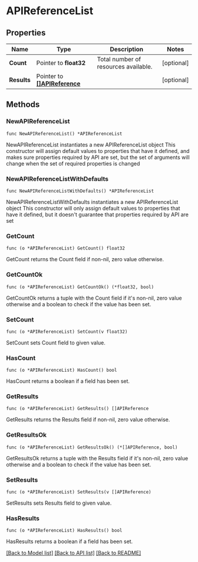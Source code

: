 # APIReferenceList

## Properties

Name | Type | Description | Notes
------------ | ------------- | ------------- | -------------
**Count** | Pointer to **float32** | Total number of resources available. | [optional] 
**Results** | Pointer to [**[]APIReference**](APIReference.md) |  | [optional] 

## Methods

### NewAPIReferenceList

`func NewAPIReferenceList() *APIReferenceList`

NewAPIReferenceList instantiates a new APIReferenceList object
This constructor will assign default values to properties that have it defined,
and makes sure properties required by API are set, but the set of arguments
will change when the set of required properties is changed

### NewAPIReferenceListWithDefaults

`func NewAPIReferenceListWithDefaults() *APIReferenceList`

NewAPIReferenceListWithDefaults instantiates a new APIReferenceList object
This constructor will only assign default values to properties that have it defined,
but it doesn't guarantee that properties required by API are set

### GetCount

`func (o *APIReferenceList) GetCount() float32`

GetCount returns the Count field if non-nil, zero value otherwise.

### GetCountOk

`func (o *APIReferenceList) GetCountOk() (*float32, bool)`

GetCountOk returns a tuple with the Count field if it's non-nil, zero value otherwise
and a boolean to check if the value has been set.

### SetCount

`func (o *APIReferenceList) SetCount(v float32)`

SetCount sets Count field to given value.

### HasCount

`func (o *APIReferenceList) HasCount() bool`

HasCount returns a boolean if a field has been set.

### GetResults

`func (o *APIReferenceList) GetResults() []APIReference`

GetResults returns the Results field if non-nil, zero value otherwise.

### GetResultsOk

`func (o *APIReferenceList) GetResultsOk() (*[]APIReference, bool)`

GetResultsOk returns a tuple with the Results field if it's non-nil, zero value otherwise
and a boolean to check if the value has been set.

### SetResults

`func (o *APIReferenceList) SetResults(v []APIReference)`

SetResults sets Results field to given value.

### HasResults

`func (o *APIReferenceList) HasResults() bool`

HasResults returns a boolean if a field has been set.


[[Back to Model list]](../README.md#documentation-for-models) [[Back to API list]](../README.md#documentation-for-api-endpoints) [[Back to README]](../README.md)


